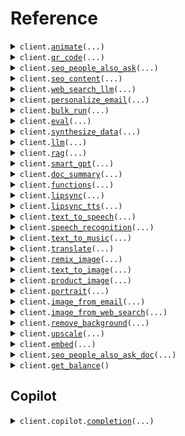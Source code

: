 # Reference
<details><summary><code>client.<a href="src/gooey/client.py">animate</a>(...)</code></summary>
<dl>
<dd>

#### 🔌 Usage

<dl>
<dd>

<dl>
<dd>

```python
from gooey import AnimationPrompt, Gooey

client = Gooey(
    api_key="YOUR_API_KEY",
)
client.animate(
    animation_prompts=[
        AnimationPrompt(
            frame="frame",
            prompt="prompt",
        )
    ],
)

```
</dd>
</dl>
</dd>
</dl>

#### ⚙️ Parameters

<dl>
<dd>

<dl>
<dd>

**animation_prompts:** `typing.Sequence[AnimationPrompt]` 
    
</dd>
</dl>

<dl>
<dd>

**example_id:** `typing.Optional[str]` 
    
</dd>
</dl>

<dl>
<dd>

**functions:** `typing.Optional[typing.Sequence[RecipeFunction]]` 
    
</dd>
</dl>

<dl>
<dd>

**variables:** `typing.Optional[typing.Dict[str, typing.Optional[typing.Any]]]` — Variables to be used as Jinja prompt templates and in functions as arguments
    
</dd>
</dl>

<dl>
<dd>

**max_frames:** `typing.Optional[int]` 
    
</dd>
</dl>

<dl>
<dd>

**selected_model:** `typing.Optional[AnimationModels]` 
    
</dd>
</dl>

<dl>
<dd>

**animation_mode:** `typing.Optional[str]` 
    
</dd>
</dl>

<dl>
<dd>

**zoom:** `typing.Optional[str]` 
    
</dd>
</dl>

<dl>
<dd>

**translation_x:** `typing.Optional[str]` 
    
</dd>
</dl>

<dl>
<dd>

**translation_y:** `typing.Optional[str]` 
    
</dd>
</dl>

<dl>
<dd>

**rotation3d_x:** `typing.Optional[str]` 
    
</dd>
</dl>

<dl>
<dd>

**rotation3d_y:** `typing.Optional[str]` 
    
</dd>
</dl>

<dl>
<dd>

**rotation3d_z:** `typing.Optional[str]` 
    
</dd>
</dl>

<dl>
<dd>

**fps:** `typing.Optional[int]` 
    
</dd>
</dl>

<dl>
<dd>

**seed:** `typing.Optional[int]` 
    
</dd>
</dl>

<dl>
<dd>

**settings:** `typing.Optional[RunSettings]` 
    
</dd>
</dl>

<dl>
<dd>

**request_options:** `typing.Optional[RequestOptions]` — Request-specific configuration.
    
</dd>
</dl>
</dd>
</dl>


</dd>
</dl>
</details>

<details><summary><code>client.<a href="src/gooey/client.py">qr_code</a>(...)</code></summary>
<dl>
<dd>

#### 🔌 Usage

<dl>
<dd>

<dl>
<dd>

```python
from gooey import Gooey

client = Gooey(
    api_key="YOUR_API_KEY",
)
client.qr_code(
    text_prompt="text_prompt",
)

```
</dd>
</dl>
</dd>
</dl>

#### ⚙️ Parameters

<dl>
<dd>

<dl>
<dd>

**text_prompt:** `str` 
    
</dd>
</dl>

<dl>
<dd>

**example_id:** `typing.Optional[str]` 
    
</dd>
</dl>

<dl>
<dd>

**functions:** `typing.Optional[typing.List[RecipeFunction]]` 
    
</dd>
</dl>

<dl>
<dd>

**variables:** `typing.Optional[typing.Dict[str, typing.Optional[typing.Any]]]` — Variables to be used as Jinja prompt templates and in functions as arguments
    
</dd>
</dl>

<dl>
<dd>

**qr_code_data:** `typing.Optional[str]` 
    
</dd>
</dl>

<dl>
<dd>

**qr_code_input_image:** `from __future__ import annotations

typing.Optional[core.File]` — See core.File for more documentation
    
</dd>
</dl>

<dl>
<dd>

**qr_code_vcard:** `typing.Optional[Vcard]` 
    
</dd>
</dl>

<dl>
<dd>

**qr_code_file:** `from __future__ import annotations

typing.Optional[core.File]` — See core.File for more documentation
    
</dd>
</dl>

<dl>
<dd>

**use_url_shortener:** `typing.Optional[bool]` 
    
</dd>
</dl>

<dl>
<dd>

**negative_prompt:** `typing.Optional[str]` 
    
</dd>
</dl>

<dl>
<dd>

**image_prompt:** `typing.Optional[str]` 
    
</dd>
</dl>

<dl>
<dd>

**image_prompt_controlnet_models:** `typing.Optional[typing.List[QrCodeRequestImagePromptControlnetModelsItem]]` 
    
</dd>
</dl>

<dl>
<dd>

**image_prompt_strength:** `typing.Optional[float]` 
    
</dd>
</dl>

<dl>
<dd>

**image_prompt_scale:** `typing.Optional[float]` 
    
</dd>
</dl>

<dl>
<dd>

**image_prompt_pos_x:** `typing.Optional[float]` 
    
</dd>
</dl>

<dl>
<dd>

**image_prompt_pos_y:** `typing.Optional[float]` 
    
</dd>
</dl>

<dl>
<dd>

**selected_model:** `typing.Optional[QrCodeRequestSelectedModel]` 
    
</dd>
</dl>

<dl>
<dd>

**selected_controlnet_model:** `typing.Optional[typing.List[QrCodeRequestSelectedControlnetModelItem]]` 
    
</dd>
</dl>

<dl>
<dd>

**output_width:** `typing.Optional[int]` 
    
</dd>
</dl>

<dl>
<dd>

**output_height:** `typing.Optional[int]` 
    
</dd>
</dl>

<dl>
<dd>

**guidance_scale:** `typing.Optional[float]` 
    
</dd>
</dl>

<dl>
<dd>

**controlnet_conditioning_scale:** `typing.Optional[typing.List[float]]` 
    
</dd>
</dl>

<dl>
<dd>

**num_outputs:** `typing.Optional[int]` 
    
</dd>
</dl>

<dl>
<dd>

**quality:** `typing.Optional[int]` 
    
</dd>
</dl>

<dl>
<dd>

**scheduler:** `typing.Optional[QrCodeRequestScheduler]` 
    
</dd>
</dl>

<dl>
<dd>

**seed:** `typing.Optional[int]` 
    
</dd>
</dl>

<dl>
<dd>

**obj_scale:** `typing.Optional[float]` 
    
</dd>
</dl>

<dl>
<dd>

**obj_pos_x:** `typing.Optional[float]` 
    
</dd>
</dl>

<dl>
<dd>

**obj_pos_y:** `typing.Optional[float]` 
    
</dd>
</dl>

<dl>
<dd>

**settings:** `typing.Optional[RunSettings]` 
    
</dd>
</dl>

<dl>
<dd>

**request_options:** `typing.Optional[RequestOptions]` — Request-specific configuration.
    
</dd>
</dl>
</dd>
</dl>


</dd>
</dl>
</details>

<details><summary><code>client.<a href="src/gooey/client.py">seo_people_also_ask</a>(...)</code></summary>
<dl>
<dd>

#### 🔌 Usage

<dl>
<dd>

<dl>
<dd>

```python
from gooey import Gooey

client = Gooey(
    api_key="YOUR_API_KEY",
)
client.seo_people_also_ask(
    search_query="search_query",
    site_filter="site_filter",
)

```
</dd>
</dl>
</dd>
</dl>

#### ⚙️ Parameters

<dl>
<dd>

<dl>
<dd>

**search_query:** `str` 
    
</dd>
</dl>

<dl>
<dd>

**site_filter:** `str` 
    
</dd>
</dl>

<dl>
<dd>

**example_id:** `typing.Optional[str]` 
    
</dd>
</dl>

<dl>
<dd>

**functions:** `typing.Optional[typing.Sequence[RecipeFunction]]` 
    
</dd>
</dl>

<dl>
<dd>

**variables:** `typing.Optional[typing.Dict[str, typing.Optional[typing.Any]]]` — Variables to be used as Jinja prompt templates and in functions as arguments
    
</dd>
</dl>

<dl>
<dd>

**task_instructions:** `typing.Optional[str]` 
    
</dd>
</dl>

<dl>
<dd>

**query_instructions:** `typing.Optional[str]` 
    
</dd>
</dl>

<dl>
<dd>

**selected_model:** `typing.Optional[LargeLanguageModels]` 
    
</dd>
</dl>

<dl>
<dd>

**max_search_urls:** `typing.Optional[int]` 
    
</dd>
</dl>

<dl>
<dd>

**max_references:** `typing.Optional[int]` 
    
</dd>
</dl>

<dl>
<dd>

**max_context_words:** `typing.Optional[int]` 
    
</dd>
</dl>

<dl>
<dd>

**scroll_jump:** `typing.Optional[int]` 
    
</dd>
</dl>

<dl>
<dd>

**embedding_model:** `typing.Optional[EmbeddingModels]` 
    
</dd>
</dl>

<dl>
<dd>

**dense_weight:** `typing.Optional[float]` 


Weightage for dense vs sparse embeddings. `0` for sparse, `1` for dense, `0.5` for equal weight.
Generally speaking, dense embeddings excel at understanding the context of the query, whereas sparse vectors excel at keyword matches.
        
    
</dd>
</dl>

<dl>
<dd>

**avoid_repetition:** `typing.Optional[bool]` 
    
</dd>
</dl>

<dl>
<dd>

**num_outputs:** `typing.Optional[int]` 
    
</dd>
</dl>

<dl>
<dd>

**quality:** `typing.Optional[float]` 
    
</dd>
</dl>

<dl>
<dd>

**max_tokens:** `typing.Optional[int]` 
    
</dd>
</dl>

<dl>
<dd>

**sampling_temperature:** `typing.Optional[float]` 
    
</dd>
</dl>

<dl>
<dd>

**response_format_type:** `typing.Optional[RelatedQnAPageRequestResponseFormatType]` 
    
</dd>
</dl>

<dl>
<dd>

**serp_search_location:** `typing.Optional[SerpSearchLocations]` 
    
</dd>
</dl>

<dl>
<dd>

**scaleserp_locations:** `typing.Optional[typing.Sequence[str]]` — DEPRECATED: use `serp_search_location` instead
    
</dd>
</dl>

<dl>
<dd>

**serp_search_type:** `typing.Optional[SerpSearchType]` 
    
</dd>
</dl>

<dl>
<dd>

**scaleserp_search_field:** `typing.Optional[str]` — DEPRECATED: use `serp_search_type` instead
    
</dd>
</dl>

<dl>
<dd>

**settings:** `typing.Optional[RunSettings]` 
    
</dd>
</dl>

<dl>
<dd>

**request_options:** `typing.Optional[RequestOptions]` — Request-specific configuration.
    
</dd>
</dl>
</dd>
</dl>


</dd>
</dl>
</details>

<details><summary><code>client.<a href="src/gooey/client.py">seo_content</a>(...)</code></summary>
<dl>
<dd>

#### 🔌 Usage

<dl>
<dd>

<dl>
<dd>

```python
from gooey import Gooey

client = Gooey(
    api_key="YOUR_API_KEY",
)
client.seo_content(
    search_query="search_query",
    keywords="keywords",
    title="title",
    company_url="company_url",
)

```
</dd>
</dl>
</dd>
</dl>

#### ⚙️ Parameters

<dl>
<dd>

<dl>
<dd>

**search_query:** `str` 
    
</dd>
</dl>

<dl>
<dd>

**keywords:** `str` 
    
</dd>
</dl>

<dl>
<dd>

**title:** `str` 
    
</dd>
</dl>

<dl>
<dd>

**company_url:** `str` 
    
</dd>
</dl>

<dl>
<dd>

**example_id:** `typing.Optional[str]` 
    
</dd>
</dl>

<dl>
<dd>

**task_instructions:** `typing.Optional[str]` 
    
</dd>
</dl>

<dl>
<dd>

**enable_html:** `typing.Optional[bool]` 
    
</dd>
</dl>

<dl>
<dd>

**selected_model:** `typing.Optional[LargeLanguageModels]` 
    
</dd>
</dl>

<dl>
<dd>

**max_search_urls:** `typing.Optional[int]` 
    
</dd>
</dl>

<dl>
<dd>

**enable_crosslinks:** `typing.Optional[bool]` 
    
</dd>
</dl>

<dl>
<dd>

**seed:** `typing.Optional[int]` 
    
</dd>
</dl>

<dl>
<dd>

**avoid_repetition:** `typing.Optional[bool]` 
    
</dd>
</dl>

<dl>
<dd>

**num_outputs:** `typing.Optional[int]` 
    
</dd>
</dl>

<dl>
<dd>

**quality:** `typing.Optional[float]` 
    
</dd>
</dl>

<dl>
<dd>

**max_tokens:** `typing.Optional[int]` 
    
</dd>
</dl>

<dl>
<dd>

**sampling_temperature:** `typing.Optional[float]` 
    
</dd>
</dl>

<dl>
<dd>

**response_format_type:** `typing.Optional[SeoSummaryPageRequestResponseFormatType]` 
    
</dd>
</dl>

<dl>
<dd>

**serp_search_location:** `typing.Optional[SerpSearchLocations]` 
    
</dd>
</dl>

<dl>
<dd>

**scaleserp_locations:** `typing.Optional[typing.Sequence[str]]` — DEPRECATED: use `serp_search_location` instead
    
</dd>
</dl>

<dl>
<dd>

**serp_search_type:** `typing.Optional[SerpSearchType]` 
    
</dd>
</dl>

<dl>
<dd>

**scaleserp_search_field:** `typing.Optional[str]` — DEPRECATED: use `serp_search_type` instead
    
</dd>
</dl>

<dl>
<dd>

**settings:** `typing.Optional[RunSettings]` 
    
</dd>
</dl>

<dl>
<dd>

**request_options:** `typing.Optional[RequestOptions]` — Request-specific configuration.
    
</dd>
</dl>
</dd>
</dl>


</dd>
</dl>
</details>

<details><summary><code>client.<a href="src/gooey/client.py">web_search_llm</a>(...)</code></summary>
<dl>
<dd>

#### 🔌 Usage

<dl>
<dd>

<dl>
<dd>

```python
from gooey import Gooey

client = Gooey(
    api_key="YOUR_API_KEY",
)
client.web_search_llm(
    search_query="search_query",
    site_filter="site_filter",
)

```
</dd>
</dl>
</dd>
</dl>

#### ⚙️ Parameters

<dl>
<dd>

<dl>
<dd>

**search_query:** `str` 
    
</dd>
</dl>

<dl>
<dd>

**site_filter:** `str` 
    
</dd>
</dl>

<dl>
<dd>

**example_id:** `typing.Optional[str]` 
    
</dd>
</dl>

<dl>
<dd>

**functions:** `typing.Optional[typing.Sequence[RecipeFunction]]` 
    
</dd>
</dl>

<dl>
<dd>

**variables:** `typing.Optional[typing.Dict[str, typing.Optional[typing.Any]]]` — Variables to be used as Jinja prompt templates and in functions as arguments
    
</dd>
</dl>

<dl>
<dd>

**task_instructions:** `typing.Optional[str]` 
    
</dd>
</dl>

<dl>
<dd>

**query_instructions:** `typing.Optional[str]` 
    
</dd>
</dl>

<dl>
<dd>

**selected_model:** `typing.Optional[LargeLanguageModels]` 
    
</dd>
</dl>

<dl>
<dd>

**max_search_urls:** `typing.Optional[int]` 
    
</dd>
</dl>

<dl>
<dd>

**max_references:** `typing.Optional[int]` 
    
</dd>
</dl>

<dl>
<dd>

**max_context_words:** `typing.Optional[int]` 
    
</dd>
</dl>

<dl>
<dd>

**scroll_jump:** `typing.Optional[int]` 
    
</dd>
</dl>

<dl>
<dd>

**embedding_model:** `typing.Optional[EmbeddingModels]` 
    
</dd>
</dl>

<dl>
<dd>

**dense_weight:** `typing.Optional[float]` 


Weightage for dense vs sparse embeddings. `0` for sparse, `1` for dense, `0.5` for equal weight.
Generally speaking, dense embeddings excel at understanding the context of the query, whereas sparse vectors excel at keyword matches.
        
    
</dd>
</dl>

<dl>
<dd>

**avoid_repetition:** `typing.Optional[bool]` 
    
</dd>
</dl>

<dl>
<dd>

**num_outputs:** `typing.Optional[int]` 
    
</dd>
</dl>

<dl>
<dd>

**quality:** `typing.Optional[float]` 
    
</dd>
</dl>

<dl>
<dd>

**max_tokens:** `typing.Optional[int]` 
    
</dd>
</dl>

<dl>
<dd>

**sampling_temperature:** `typing.Optional[float]` 
    
</dd>
</dl>

<dl>
<dd>

**response_format_type:** `typing.Optional[GoogleGptPageRequestResponseFormatType]` 
    
</dd>
</dl>

<dl>
<dd>

**serp_search_location:** `typing.Optional[SerpSearchLocations]` 
    
</dd>
</dl>

<dl>
<dd>

**scaleserp_locations:** `typing.Optional[typing.Sequence[str]]` — DEPRECATED: use `serp_search_location` instead
    
</dd>
</dl>

<dl>
<dd>

**serp_search_type:** `typing.Optional[SerpSearchType]` 
    
</dd>
</dl>

<dl>
<dd>

**scaleserp_search_field:** `typing.Optional[str]` — DEPRECATED: use `serp_search_type` instead
    
</dd>
</dl>

<dl>
<dd>

**settings:** `typing.Optional[RunSettings]` 
    
</dd>
</dl>

<dl>
<dd>

**request_options:** `typing.Optional[RequestOptions]` — Request-specific configuration.
    
</dd>
</dl>
</dd>
</dl>


</dd>
</dl>
</details>

<details><summary><code>client.<a href="src/gooey/client.py">personalize_email</a>(...)</code></summary>
<dl>
<dd>

#### 🔌 Usage

<dl>
<dd>

<dl>
<dd>

```python
from gooey import Gooey

client = Gooey(
    api_key="YOUR_API_KEY",
)
client.personalize_email(
    email_address="email_address",
)

```
</dd>
</dl>
</dd>
</dl>

#### ⚙️ Parameters

<dl>
<dd>

<dl>
<dd>

**email_address:** `str` 
    
</dd>
</dl>

<dl>
<dd>

**example_id:** `typing.Optional[str]` 
    
</dd>
</dl>

<dl>
<dd>

**functions:** `typing.Optional[typing.Sequence[RecipeFunction]]` 
    
</dd>
</dl>

<dl>
<dd>

**variables:** `typing.Optional[typing.Dict[str, typing.Optional[typing.Any]]]` — Variables to be used as Jinja prompt templates and in functions as arguments
    
</dd>
</dl>

<dl>
<dd>

**input_prompt:** `typing.Optional[str]` 
    
</dd>
</dl>

<dl>
<dd>

**selected_model:** `typing.Optional[LargeLanguageModels]` 
    
</dd>
</dl>

<dl>
<dd>

**avoid_repetition:** `typing.Optional[bool]` 
    
</dd>
</dl>

<dl>
<dd>

**num_outputs:** `typing.Optional[int]` 
    
</dd>
</dl>

<dl>
<dd>

**quality:** `typing.Optional[float]` 
    
</dd>
</dl>

<dl>
<dd>

**max_tokens:** `typing.Optional[int]` 
    
</dd>
</dl>

<dl>
<dd>

**sampling_temperature:** `typing.Optional[float]` 
    
</dd>
</dl>

<dl>
<dd>

**response_format_type:** `typing.Optional[SocialLookupEmailPageRequestResponseFormatType]` 
    
</dd>
</dl>

<dl>
<dd>

**settings:** `typing.Optional[RunSettings]` 
    
</dd>
</dl>

<dl>
<dd>

**request_options:** `typing.Optional[RequestOptions]` — Request-specific configuration.
    
</dd>
</dl>
</dd>
</dl>


</dd>
</dl>
</details>

<details><summary><code>client.<a href="src/gooey/client.py">bulk_run</a>(...)</code></summary>
<dl>
<dd>

#### 🔌 Usage

<dl>
<dd>

<dl>
<dd>

```python
from gooey import Gooey

client = Gooey(
    api_key="YOUR_API_KEY",
)
client.bulk_run(
    run_urls=["run_urls"],
    input_columns={"key": "value"},
    output_columns={"key": "value"},
)

```
</dd>
</dl>
</dd>
</dl>

#### ⚙️ Parameters

<dl>
<dd>

<dl>
<dd>

**documents:** `from __future__ import annotations

typing.List[core.File]` — See core.File for more documentation
    
</dd>
</dl>

<dl>
<dd>

**run_urls:** `typing.List[str]` 


Provide one or more Gooey.AI workflow runs.
You can add multiple runs from the same recipe (e.g. two versions of your copilot) and we'll run the inputs over both of them.
            
    
</dd>
</dl>

<dl>
<dd>

**input_columns:** `typing.Dict[str, str]` 


For each input field in the Gooey.AI workflow, specify the column in your input data that corresponds to it.
            
    
</dd>
</dl>

<dl>
<dd>

**output_columns:** `typing.Dict[str, str]` 


For each output field in the Gooey.AI workflow, specify the column name that you'd like to use for it in the output data.
            
    
</dd>
</dl>

<dl>
<dd>

**example_id:** `typing.Optional[str]` 
    
</dd>
</dl>

<dl>
<dd>

**functions:** `typing.Optional[typing.List[RecipeFunction]]` 
    
</dd>
</dl>

<dl>
<dd>

**variables:** `typing.Optional[typing.Dict[str, typing.Optional[typing.Any]]]` — Variables to be used as Jinja prompt templates and in functions as arguments
    
</dd>
</dl>

<dl>
<dd>

**eval_urls:** `typing.Optional[typing.List[str]]` 


_(optional)_ Add one or more Gooey.AI Evaluator Workflows to evaluate the results of your runs.
            
    
</dd>
</dl>

<dl>
<dd>

**settings:** `typing.Optional[RunSettings]` 
    
</dd>
</dl>

<dl>
<dd>

**request_options:** `typing.Optional[RequestOptions]` — Request-specific configuration.
    
</dd>
</dl>
</dd>
</dl>


</dd>
</dl>
</details>

<details><summary><code>client.<a href="src/gooey/client.py">eval</a>(...)</code></summary>
<dl>
<dd>

#### 🔌 Usage

<dl>
<dd>

<dl>
<dd>

```python
from gooey import Gooey

client = Gooey(
    api_key="YOUR_API_KEY",
)
client.eval(
    documents=["documents"],
)

```
</dd>
</dl>
</dd>
</dl>

#### ⚙️ Parameters

<dl>
<dd>

<dl>
<dd>

**documents:** `typing.Sequence[str]` 


Upload or link to a CSV or google sheet that contains your sample input data. 
For example, for Copilot, this would sample questions or for Art QR Code, would would be pairs of image descriptions and URLs. 
Remember to includes header names in your CSV too.
            
    
</dd>
</dl>

<dl>
<dd>

**example_id:** `typing.Optional[str]` 
    
</dd>
</dl>

<dl>
<dd>

**functions:** `typing.Optional[typing.Sequence[RecipeFunction]]` 
    
</dd>
</dl>

<dl>
<dd>

**variables:** `typing.Optional[typing.Dict[str, typing.Optional[typing.Any]]]` — Variables to be used as Jinja prompt templates and in functions as arguments
    
</dd>
</dl>

<dl>
<dd>

**eval_prompts:** `typing.Optional[typing.Sequence[EvalPrompt]]` 


Specify custom LLM prompts to calculate metrics that evaluate each row of the input data. The output should be a JSON object mapping the metric names to values.  
_The `columns` dictionary can be used to reference the spreadsheet columns._            
            
    
</dd>
</dl>

<dl>
<dd>

**agg_functions:** `typing.Optional[typing.Sequence[AggFunction]]` 


Aggregate using one or more operations. Uses [pandas](https://pandas.pydata.org/pandas-docs/stable/reference/groupby.html#dataframegroupby-computations-descriptive-stats).
            
    
</dd>
</dl>

<dl>
<dd>

**selected_model:** `typing.Optional[LargeLanguageModels]` 
    
</dd>
</dl>

<dl>
<dd>

**avoid_repetition:** `typing.Optional[bool]` 
    
</dd>
</dl>

<dl>
<dd>

**num_outputs:** `typing.Optional[int]` 
    
</dd>
</dl>

<dl>
<dd>

**quality:** `typing.Optional[float]` 
    
</dd>
</dl>

<dl>
<dd>

**max_tokens:** `typing.Optional[int]` 
    
</dd>
</dl>

<dl>
<dd>

**sampling_temperature:** `typing.Optional[float]` 
    
</dd>
</dl>

<dl>
<dd>

**response_format_type:** `typing.Optional[BulkEvalPageRequestResponseFormatType]` 
    
</dd>
</dl>

<dl>
<dd>

**settings:** `typing.Optional[RunSettings]` 
    
</dd>
</dl>

<dl>
<dd>

**request_options:** `typing.Optional[RequestOptions]` — Request-specific configuration.
    
</dd>
</dl>
</dd>
</dl>


</dd>
</dl>
</details>

<details><summary><code>client.<a href="src/gooey/client.py">synthesize_data</a>(...)</code></summary>
<dl>
<dd>

#### 🔌 Usage

<dl>
<dd>

<dl>
<dd>

```python
from gooey import Gooey

client = Gooey(
    api_key="YOUR_API_KEY",
)
client.synthesize_data()

```
</dd>
</dl>
</dd>
</dl>

#### ⚙️ Parameters

<dl>
<dd>

<dl>
<dd>

**documents:** `from __future__ import annotations

typing.List[core.File]` — See core.File for more documentation
    
</dd>
</dl>

<dl>
<dd>

**example_id:** `typing.Optional[str]` 
    
</dd>
</dl>

<dl>
<dd>

**functions:** `typing.Optional[typing.List[RecipeFunction]]` 
    
</dd>
</dl>

<dl>
<dd>

**variables:** `typing.Optional[typing.Dict[str, typing.Optional[typing.Any]]]` — Variables to be used as Jinja prompt templates and in functions as arguments
    
</dd>
</dl>

<dl>
<dd>

**sheet_url:** `from __future__ import annotations

typing.Optional[core.File]` — See core.File for more documentation
    
</dd>
</dl>

<dl>
<dd>

**selected_asr_model:** `typing.Optional[AsrModels]` 
    
</dd>
</dl>

<dl>
<dd>

**google_translate_target:** `typing.Optional[str]` 
    
</dd>
</dl>

<dl>
<dd>

**glossary_document:** `from __future__ import annotations

typing.Optional[core.File]` — See core.File for more documentation
    
</dd>
</dl>

<dl>
<dd>

**task_instructions:** `typing.Optional[str]` 
    
</dd>
</dl>

<dl>
<dd>

**selected_model:** `typing.Optional[LargeLanguageModels]` 
    
</dd>
</dl>

<dl>
<dd>

**avoid_repetition:** `typing.Optional[bool]` 
    
</dd>
</dl>

<dl>
<dd>

**num_outputs:** `typing.Optional[int]` 
    
</dd>
</dl>

<dl>
<dd>

**quality:** `typing.Optional[float]` 
    
</dd>
</dl>

<dl>
<dd>

**max_tokens:** `typing.Optional[int]` 
    
</dd>
</dl>

<dl>
<dd>

**sampling_temperature:** `typing.Optional[float]` 
    
</dd>
</dl>

<dl>
<dd>

**response_format_type:** `typing.Optional[SynthesizeDataRequestResponseFormatType]` 
    
</dd>
</dl>

<dl>
<dd>

**settings:** `typing.Optional[RunSettings]` 
    
</dd>
</dl>

<dl>
<dd>

**request_options:** `typing.Optional[RequestOptions]` — Request-specific configuration.
    
</dd>
</dl>
</dd>
</dl>


</dd>
</dl>
</details>

<details><summary><code>client.<a href="src/gooey/client.py">llm</a>(...)</code></summary>
<dl>
<dd>

#### 🔌 Usage

<dl>
<dd>

<dl>
<dd>

```python
from gooey import Gooey

client = Gooey(
    api_key="YOUR_API_KEY",
)
client.llm()

```
</dd>
</dl>
</dd>
</dl>

#### ⚙️ Parameters

<dl>
<dd>

<dl>
<dd>

**example_id:** `typing.Optional[str]` 
    
</dd>
</dl>

<dl>
<dd>

**functions:** `typing.Optional[typing.Sequence[RecipeFunction]]` 
    
</dd>
</dl>

<dl>
<dd>

**variables:** `typing.Optional[typing.Dict[str, typing.Optional[typing.Any]]]` — Variables to be used as Jinja prompt templates and in functions as arguments
    
</dd>
</dl>

<dl>
<dd>

**input_prompt:** `typing.Optional[str]` 
    
</dd>
</dl>

<dl>
<dd>

**selected_models:** `typing.Optional[typing.Sequence[LargeLanguageModels]]` 
    
</dd>
</dl>

<dl>
<dd>

**avoid_repetition:** `typing.Optional[bool]` 
    
</dd>
</dl>

<dl>
<dd>

**num_outputs:** `typing.Optional[int]` 
    
</dd>
</dl>

<dl>
<dd>

**quality:** `typing.Optional[float]` 
    
</dd>
</dl>

<dl>
<dd>

**max_tokens:** `typing.Optional[int]` 
    
</dd>
</dl>

<dl>
<dd>

**sampling_temperature:** `typing.Optional[float]` 
    
</dd>
</dl>

<dl>
<dd>

**response_format_type:** `typing.Optional[CompareLlmPageRequestResponseFormatType]` 
    
</dd>
</dl>

<dl>
<dd>

**settings:** `typing.Optional[RunSettings]` 
    
</dd>
</dl>

<dl>
<dd>

**request_options:** `typing.Optional[RequestOptions]` — Request-specific configuration.
    
</dd>
</dl>
</dd>
</dl>


</dd>
</dl>
</details>

<details><summary><code>client.<a href="src/gooey/client.py">rag</a>(...)</code></summary>
<dl>
<dd>

#### 🔌 Usage

<dl>
<dd>

<dl>
<dd>

```python
from gooey import Gooey

client = Gooey(
    api_key="YOUR_API_KEY",
)
client.rag(
    search_query="search_query",
)

```
</dd>
</dl>
</dd>
</dl>

#### ⚙️ Parameters

<dl>
<dd>

<dl>
<dd>

**search_query:** `str` 
    
</dd>
</dl>

<dl>
<dd>

**example_id:** `typing.Optional[str]` 
    
</dd>
</dl>

<dl>
<dd>

**functions:** `typing.Optional[typing.Sequence[RecipeFunction]]` 
    
</dd>
</dl>

<dl>
<dd>

**variables:** `typing.Optional[typing.Dict[str, typing.Optional[typing.Any]]]` — Variables to be used as Jinja prompt templates and in functions as arguments
    
</dd>
</dl>

<dl>
<dd>

**keyword_query:** `typing.Optional[DocSearchPageRequestKeywordQuery]` 
    
</dd>
</dl>

<dl>
<dd>

**documents:** `typing.Optional[typing.Sequence[str]]` 
    
</dd>
</dl>

<dl>
<dd>

**max_references:** `typing.Optional[int]` 
    
</dd>
</dl>

<dl>
<dd>

**max_context_words:** `typing.Optional[int]` 
    
</dd>
</dl>

<dl>
<dd>

**scroll_jump:** `typing.Optional[int]` 
    
</dd>
</dl>

<dl>
<dd>

**doc_extract_url:** `typing.Optional[str]` 
    
</dd>
</dl>

<dl>
<dd>

**embedding_model:** `typing.Optional[EmbeddingModels]` 
    
</dd>
</dl>

<dl>
<dd>

**dense_weight:** `typing.Optional[float]` 


Weightage for dense vs sparse embeddings. `0` for sparse, `1` for dense, `0.5` for equal weight.
Generally speaking, dense embeddings excel at understanding the context of the query, whereas sparse vectors excel at keyword matches.
        
    
</dd>
</dl>

<dl>
<dd>

**task_instructions:** `typing.Optional[str]` 
    
</dd>
</dl>

<dl>
<dd>

**query_instructions:** `typing.Optional[str]` 
    
</dd>
</dl>

<dl>
<dd>

**selected_model:** `typing.Optional[LargeLanguageModels]` 
    
</dd>
</dl>

<dl>
<dd>

**citation_style:** `typing.Optional[DocSearchPageRequestCitationStyle]` 
    
</dd>
</dl>

<dl>
<dd>

**avoid_repetition:** `typing.Optional[bool]` 
    
</dd>
</dl>

<dl>
<dd>

**num_outputs:** `typing.Optional[int]` 
    
</dd>
</dl>

<dl>
<dd>

**quality:** `typing.Optional[float]` 
    
</dd>
</dl>

<dl>
<dd>

**max_tokens:** `typing.Optional[int]` 
    
</dd>
</dl>

<dl>
<dd>

**sampling_temperature:** `typing.Optional[float]` 
    
</dd>
</dl>

<dl>
<dd>

**response_format_type:** `typing.Optional[DocSearchPageRequestResponseFormatType]` 
    
</dd>
</dl>

<dl>
<dd>

**settings:** `typing.Optional[RunSettings]` 
    
</dd>
</dl>

<dl>
<dd>

**request_options:** `typing.Optional[RequestOptions]` — Request-specific configuration.
    
</dd>
</dl>
</dd>
</dl>


</dd>
</dl>
</details>

<details><summary><code>client.<a href="src/gooey/client.py">smart_gpt</a>(...)</code></summary>
<dl>
<dd>

#### 🔌 Usage

<dl>
<dd>

<dl>
<dd>

```python
from gooey import Gooey

client = Gooey(
    api_key="YOUR_API_KEY",
)
client.smart_gpt(
    input_prompt="input_prompt",
)

```
</dd>
</dl>
</dd>
</dl>

#### ⚙️ Parameters

<dl>
<dd>

<dl>
<dd>

**input_prompt:** `str` 
    
</dd>
</dl>

<dl>
<dd>

**example_id:** `typing.Optional[str]` 
    
</dd>
</dl>

<dl>
<dd>

**functions:** `typing.Optional[typing.Sequence[RecipeFunction]]` 
    
</dd>
</dl>

<dl>
<dd>

**variables:** `typing.Optional[typing.Dict[str, typing.Optional[typing.Any]]]` — Variables to be used as Jinja prompt templates and in functions as arguments
    
</dd>
</dl>

<dl>
<dd>

**cot_prompt:** `typing.Optional[str]` 
    
</dd>
</dl>

<dl>
<dd>

**reflexion_prompt:** `typing.Optional[str]` 
    
</dd>
</dl>

<dl>
<dd>

**dera_prompt:** `typing.Optional[str]` 
    
</dd>
</dl>

<dl>
<dd>

**selected_model:** `typing.Optional[LargeLanguageModels]` 
    
</dd>
</dl>

<dl>
<dd>

**avoid_repetition:** `typing.Optional[bool]` 
    
</dd>
</dl>

<dl>
<dd>

**num_outputs:** `typing.Optional[int]` 
    
</dd>
</dl>

<dl>
<dd>

**quality:** `typing.Optional[float]` 
    
</dd>
</dl>

<dl>
<dd>

**max_tokens:** `typing.Optional[int]` 
    
</dd>
</dl>

<dl>
<dd>

**sampling_temperature:** `typing.Optional[float]` 
    
</dd>
</dl>

<dl>
<dd>

**response_format_type:** `typing.Optional[SmartGptPageRequestResponseFormatType]` 
    
</dd>
</dl>

<dl>
<dd>

**settings:** `typing.Optional[RunSettings]` 
    
</dd>
</dl>

<dl>
<dd>

**request_options:** `typing.Optional[RequestOptions]` — Request-specific configuration.
    
</dd>
</dl>
</dd>
</dl>


</dd>
</dl>
</details>

<details><summary><code>client.<a href="src/gooey/client.py">doc_summary</a>(...)</code></summary>
<dl>
<dd>

#### 🔌 Usage

<dl>
<dd>

<dl>
<dd>

```python
from gooey import Gooey

client = Gooey(
    api_key="YOUR_API_KEY",
)
client.doc_summary()

```
</dd>
</dl>
</dd>
</dl>

#### ⚙️ Parameters

<dl>
<dd>

<dl>
<dd>

**documents:** `from __future__ import annotations

typing.List[core.File]` — See core.File for more documentation
    
</dd>
</dl>

<dl>
<dd>

**example_id:** `typing.Optional[str]` 
    
</dd>
</dl>

<dl>
<dd>

**functions:** `typing.Optional[typing.List[RecipeFunction]]` 
    
</dd>
</dl>

<dl>
<dd>

**variables:** `typing.Optional[typing.Dict[str, typing.Optional[typing.Any]]]` — Variables to be used as Jinja prompt templates and in functions as arguments
    
</dd>
</dl>

<dl>
<dd>

**task_instructions:** `typing.Optional[str]` 
    
</dd>
</dl>

<dl>
<dd>

**merge_instructions:** `typing.Optional[str]` 
    
</dd>
</dl>

<dl>
<dd>

**selected_model:** `typing.Optional[LargeLanguageModels]` 
    
</dd>
</dl>

<dl>
<dd>

**chain_type:** `typing.Optional[typing.Literal["map_reduce"]]` 
    
</dd>
</dl>

<dl>
<dd>

**selected_asr_model:** `typing.Optional[AsrModels]` 
    
</dd>
</dl>

<dl>
<dd>

**google_translate_target:** `typing.Optional[str]` 
    
</dd>
</dl>

<dl>
<dd>

**avoid_repetition:** `typing.Optional[bool]` 
    
</dd>
</dl>

<dl>
<dd>

**num_outputs:** `typing.Optional[int]` 
    
</dd>
</dl>

<dl>
<dd>

**quality:** `typing.Optional[float]` 
    
</dd>
</dl>

<dl>
<dd>

**max_tokens:** `typing.Optional[int]` 
    
</dd>
</dl>

<dl>
<dd>

**sampling_temperature:** `typing.Optional[float]` 
    
</dd>
</dl>

<dl>
<dd>

**response_format_type:** `typing.Optional[DocSummaryRequestResponseFormatType]` 
    
</dd>
</dl>

<dl>
<dd>

**settings:** `typing.Optional[RunSettings]` 
    
</dd>
</dl>

<dl>
<dd>

**request_options:** `typing.Optional[RequestOptions]` — Request-specific configuration.
    
</dd>
</dl>
</dd>
</dl>


</dd>
</dl>
</details>

<details><summary><code>client.<a href="src/gooey/client.py">functions</a>(...)</code></summary>
<dl>
<dd>

#### 🔌 Usage

<dl>
<dd>

<dl>
<dd>

```python
from gooey import Gooey

client = Gooey(
    api_key="YOUR_API_KEY",
)
client.functions()

```
</dd>
</dl>
</dd>
</dl>

#### ⚙️ Parameters

<dl>
<dd>

<dl>
<dd>

**example_id:** `typing.Optional[str]` 
    
</dd>
</dl>

<dl>
<dd>

**code:** `typing.Optional[str]` — The JS code to be executed.
    
</dd>
</dl>

<dl>
<dd>

**variables:** `typing.Optional[typing.Dict[str, typing.Optional[typing.Any]]]` — Variables to be used in the code
    
</dd>
</dl>

<dl>
<dd>

**settings:** `typing.Optional[RunSettings]` 
    
</dd>
</dl>

<dl>
<dd>

**request_options:** `typing.Optional[RequestOptions]` — Request-specific configuration.
    
</dd>
</dl>
</dd>
</dl>


</dd>
</dl>
</details>

<details><summary><code>client.<a href="src/gooey/client.py">lipsync</a>(...)</code></summary>
<dl>
<dd>

#### 🔌 Usage

<dl>
<dd>

<dl>
<dd>

```python
from gooey import Gooey

client = Gooey(
    api_key="YOUR_API_KEY",
)
client.lipsync()

```
</dd>
</dl>
</dd>
</dl>

#### ⚙️ Parameters

<dl>
<dd>

<dl>
<dd>

**example_id:** `typing.Optional[str]` 
    
</dd>
</dl>

<dl>
<dd>

**functions:** `typing.Optional[typing.List[RecipeFunction]]` 
    
</dd>
</dl>

<dl>
<dd>

**variables:** `typing.Optional[typing.Dict[str, typing.Optional[typing.Any]]]` — Variables to be used as Jinja prompt templates and in functions as arguments
    
</dd>
</dl>

<dl>
<dd>

**input_face:** `from __future__ import annotations

typing.Optional[core.File]` — See core.File for more documentation
    
</dd>
</dl>

<dl>
<dd>

**face_padding_top:** `typing.Optional[int]` 
    
</dd>
</dl>

<dl>
<dd>

**face_padding_bottom:** `typing.Optional[int]` 
    
</dd>
</dl>

<dl>
<dd>

**face_padding_left:** `typing.Optional[int]` 
    
</dd>
</dl>

<dl>
<dd>

**face_padding_right:** `typing.Optional[int]` 
    
</dd>
</dl>

<dl>
<dd>

**sadtalker_settings:** `typing.Optional[SadTalkerSettings]` 
    
</dd>
</dl>

<dl>
<dd>

**selected_model:** `typing.Optional[LipsyncModels]` 
    
</dd>
</dl>

<dl>
<dd>

**input_audio:** `from __future__ import annotations

typing.Optional[core.File]` — See core.File for more documentation
    
</dd>
</dl>

<dl>
<dd>

**settings:** `typing.Optional[RunSettings]` 
    
</dd>
</dl>

<dl>
<dd>

**request_options:** `typing.Optional[RequestOptions]` — Request-specific configuration.
    
</dd>
</dl>
</dd>
</dl>


</dd>
</dl>
</details>

<details><summary><code>client.<a href="src/gooey/client.py">lipsync_tts</a>(...)</code></summary>
<dl>
<dd>

#### 🔌 Usage

<dl>
<dd>

<dl>
<dd>

```python
from gooey import Gooey

client = Gooey(
    api_key="YOUR_API_KEY",
)
client.lipsync_tts(
    text_prompt="text_prompt",
)

```
</dd>
</dl>
</dd>
</dl>

#### ⚙️ Parameters

<dl>
<dd>

<dl>
<dd>

**text_prompt:** `str` 
    
</dd>
</dl>

<dl>
<dd>

**example_id:** `typing.Optional[str]` 
    
</dd>
</dl>

<dl>
<dd>

**functions:** `typing.Optional[typing.List[RecipeFunction]]` 
    
</dd>
</dl>

<dl>
<dd>

**variables:** `typing.Optional[typing.Dict[str, typing.Optional[typing.Any]]]` — Variables to be used as Jinja prompt templates and in functions as arguments
    
</dd>
</dl>

<dl>
<dd>

**tts_provider:** `typing.Optional[LipsyncTtsRequestTtsProvider]` 
    
</dd>
</dl>

<dl>
<dd>

**uberduck_voice_name:** `typing.Optional[str]` 
    
</dd>
</dl>

<dl>
<dd>

**uberduck_speaking_rate:** `typing.Optional[float]` 
    
</dd>
</dl>

<dl>
<dd>

**google_voice_name:** `typing.Optional[str]` 
    
</dd>
</dl>

<dl>
<dd>

**google_speaking_rate:** `typing.Optional[float]` 
    
</dd>
</dl>

<dl>
<dd>

**google_pitch:** `typing.Optional[float]` 
    
</dd>
</dl>

<dl>
<dd>

**bark_history_prompt:** `typing.Optional[str]` 
    
</dd>
</dl>

<dl>
<dd>

**elevenlabs_voice_name:** `typing.Optional[str]` — Use `elevenlabs_voice_id` instead
    
</dd>
</dl>

<dl>
<dd>

**elevenlabs_api_key:** `typing.Optional[str]` 
    
</dd>
</dl>

<dl>
<dd>

**elevenlabs_voice_id:** `typing.Optional[str]` 
    
</dd>
</dl>

<dl>
<dd>

**elevenlabs_model:** `typing.Optional[str]` 
    
</dd>
</dl>

<dl>
<dd>

**elevenlabs_stability:** `typing.Optional[float]` 
    
</dd>
</dl>

<dl>
<dd>

**elevenlabs_similarity_boost:** `typing.Optional[float]` 
    
</dd>
</dl>

<dl>
<dd>

**elevenlabs_style:** `typing.Optional[float]` 
    
</dd>
</dl>

<dl>
<dd>

**elevenlabs_speaker_boost:** `typing.Optional[bool]` 
    
</dd>
</dl>

<dl>
<dd>

**azure_voice_name:** `typing.Optional[str]` 
    
</dd>
</dl>

<dl>
<dd>

**openai_voice_name:** `typing.Optional[LipsyncTtsRequestOpenaiVoiceName]` 
    
</dd>
</dl>

<dl>
<dd>

**openai_tts_model:** `typing.Optional[LipsyncTtsRequestOpenaiTtsModel]` 
    
</dd>
</dl>

<dl>
<dd>

**input_face:** `from __future__ import annotations

typing.Optional[core.File]` — See core.File for more documentation
    
</dd>
</dl>

<dl>
<dd>

**face_padding_top:** `typing.Optional[int]` 
    
</dd>
</dl>

<dl>
<dd>

**face_padding_bottom:** `typing.Optional[int]` 
    
</dd>
</dl>

<dl>
<dd>

**face_padding_left:** `typing.Optional[int]` 
    
</dd>
</dl>

<dl>
<dd>

**face_padding_right:** `typing.Optional[int]` 
    
</dd>
</dl>

<dl>
<dd>

**sadtalker_settings:** `typing.Optional[SadTalkerSettings]` 
    
</dd>
</dl>

<dl>
<dd>

**selected_model:** `typing.Optional[LipsyncModels]` 
    
</dd>
</dl>

<dl>
<dd>

**settings:** `typing.Optional[RunSettings]` 
    
</dd>
</dl>

<dl>
<dd>

**request_options:** `typing.Optional[RequestOptions]` — Request-specific configuration.
    
</dd>
</dl>
</dd>
</dl>


</dd>
</dl>
</details>

<details><summary><code>client.<a href="src/gooey/client.py">text_to_speech</a>(...)</code></summary>
<dl>
<dd>

#### 🔌 Usage

<dl>
<dd>

<dl>
<dd>

```python
from gooey import Gooey

client = Gooey(
    api_key="YOUR_API_KEY",
)
client.text_to_speech(
    text_prompt="text_prompt",
)

```
</dd>
</dl>
</dd>
</dl>

#### ⚙️ Parameters

<dl>
<dd>

<dl>
<dd>

**text_prompt:** `str` 
    
</dd>
</dl>

<dl>
<dd>

**example_id:** `typing.Optional[str]` 
    
</dd>
</dl>

<dl>
<dd>

**functions:** `typing.Optional[typing.Sequence[RecipeFunction]]` 
    
</dd>
</dl>

<dl>
<dd>

**variables:** `typing.Optional[typing.Dict[str, typing.Optional[typing.Any]]]` — Variables to be used as Jinja prompt templates and in functions as arguments
    
</dd>
</dl>

<dl>
<dd>

**tts_provider:** `typing.Optional[TextToSpeechPageRequestTtsProvider]` 
    
</dd>
</dl>

<dl>
<dd>

**uberduck_voice_name:** `typing.Optional[str]` 
    
</dd>
</dl>

<dl>
<dd>

**uberduck_speaking_rate:** `typing.Optional[float]` 
    
</dd>
</dl>

<dl>
<dd>

**google_voice_name:** `typing.Optional[str]` 
    
</dd>
</dl>

<dl>
<dd>

**google_speaking_rate:** `typing.Optional[float]` 
    
</dd>
</dl>

<dl>
<dd>

**google_pitch:** `typing.Optional[float]` 
    
</dd>
</dl>

<dl>
<dd>

**bark_history_prompt:** `typing.Optional[str]` 
    
</dd>
</dl>

<dl>
<dd>

**elevenlabs_voice_name:** `typing.Optional[str]` — Use `elevenlabs_voice_id` instead
    
</dd>
</dl>

<dl>
<dd>

**elevenlabs_api_key:** `typing.Optional[str]` 
    
</dd>
</dl>

<dl>
<dd>

**elevenlabs_voice_id:** `typing.Optional[str]` 
    
</dd>
</dl>

<dl>
<dd>

**elevenlabs_model:** `typing.Optional[str]` 
    
</dd>
</dl>

<dl>
<dd>

**elevenlabs_stability:** `typing.Optional[float]` 
    
</dd>
</dl>

<dl>
<dd>

**elevenlabs_similarity_boost:** `typing.Optional[float]` 
    
</dd>
</dl>

<dl>
<dd>

**elevenlabs_style:** `typing.Optional[float]` 
    
</dd>
</dl>

<dl>
<dd>

**elevenlabs_speaker_boost:** `typing.Optional[bool]` 
    
</dd>
</dl>

<dl>
<dd>

**azure_voice_name:** `typing.Optional[str]` 
    
</dd>
</dl>

<dl>
<dd>

**openai_voice_name:** `typing.Optional[TextToSpeechPageRequestOpenaiVoiceName]` 
    
</dd>
</dl>

<dl>
<dd>

**openai_tts_model:** `typing.Optional[TextToSpeechPageRequestOpenaiTtsModel]` 
    
</dd>
</dl>

<dl>
<dd>

**settings:** `typing.Optional[RunSettings]` 
    
</dd>
</dl>

<dl>
<dd>

**request_options:** `typing.Optional[RequestOptions]` — Request-specific configuration.
    
</dd>
</dl>
</dd>
</dl>


</dd>
</dl>
</details>

<details><summary><code>client.<a href="src/gooey/client.py">speech_recognition</a>(...)</code></summary>
<dl>
<dd>

#### 🔌 Usage

<dl>
<dd>

<dl>
<dd>

```python
from gooey import Gooey

client = Gooey(
    api_key="YOUR_API_KEY",
)
client.speech_recognition()

```
</dd>
</dl>
</dd>
</dl>

#### ⚙️ Parameters

<dl>
<dd>

<dl>
<dd>

**documents:** `from __future__ import annotations

typing.List[core.File]` — See core.File for more documentation
    
</dd>
</dl>

<dl>
<dd>

**example_id:** `typing.Optional[str]` 
    
</dd>
</dl>

<dl>
<dd>

**functions:** `typing.Optional[typing.List[RecipeFunction]]` 
    
</dd>
</dl>

<dl>
<dd>

**variables:** `typing.Optional[typing.Dict[str, typing.Optional[typing.Any]]]` — Variables to be used as Jinja prompt templates and in functions as arguments
    
</dd>
</dl>

<dl>
<dd>

**selected_model:** `typing.Optional[AsrModels]` 
    
</dd>
</dl>

<dl>
<dd>

**language:** `typing.Optional[str]` 
    
</dd>
</dl>

<dl>
<dd>

**translation_model:** `typing.Optional[SpeechRecognitionRequestTranslationModel]` 
    
</dd>
</dl>

<dl>
<dd>

**output_format:** `typing.Optional[SpeechRecognitionRequestOutputFormat]` 
    
</dd>
</dl>

<dl>
<dd>

**google_translate_target:** `typing.Optional[str]` — use `translation_model` & `translation_target` instead.
    
</dd>
</dl>

<dl>
<dd>

**translation_source:** `typing.Optional[str]` 
    
</dd>
</dl>

<dl>
<dd>

**translation_target:** `typing.Optional[str]` 
    
</dd>
</dl>

<dl>
<dd>

**glossary_document:** `from __future__ import annotations

typing.Optional[core.File]` — See core.File for more documentation
    
</dd>
</dl>

<dl>
<dd>

**settings:** `typing.Optional[RunSettings]` 
    
</dd>
</dl>

<dl>
<dd>

**request_options:** `typing.Optional[RequestOptions]` — Request-specific configuration.
    
</dd>
</dl>
</dd>
</dl>


</dd>
</dl>
</details>

<details><summary><code>client.<a href="src/gooey/client.py">text_to_music</a>(...)</code></summary>
<dl>
<dd>

#### 🔌 Usage

<dl>
<dd>

<dl>
<dd>

```python
from gooey import Gooey

client = Gooey(
    api_key="YOUR_API_KEY",
)
client.text_to_music(
    text_prompt="text_prompt",
)

```
</dd>
</dl>
</dd>
</dl>

#### ⚙️ Parameters

<dl>
<dd>

<dl>
<dd>

**text_prompt:** `str` 
    
</dd>
</dl>

<dl>
<dd>

**example_id:** `typing.Optional[str]` 
    
</dd>
</dl>

<dl>
<dd>

**functions:** `typing.Optional[typing.Sequence[RecipeFunction]]` 
    
</dd>
</dl>

<dl>
<dd>

**variables:** `typing.Optional[typing.Dict[str, typing.Optional[typing.Any]]]` — Variables to be used as Jinja prompt templates and in functions as arguments
    
</dd>
</dl>

<dl>
<dd>

**negative_prompt:** `typing.Optional[str]` 
    
</dd>
</dl>

<dl>
<dd>

**duration_sec:** `typing.Optional[float]` 
    
</dd>
</dl>

<dl>
<dd>

**num_outputs:** `typing.Optional[int]` 
    
</dd>
</dl>

<dl>
<dd>

**quality:** `typing.Optional[int]` 
    
</dd>
</dl>

<dl>
<dd>

**guidance_scale:** `typing.Optional[float]` 
    
</dd>
</dl>

<dl>
<dd>

**seed:** `typing.Optional[int]` 
    
</dd>
</dl>

<dl>
<dd>

**sd2upscaling:** `typing.Optional[bool]` 
    
</dd>
</dl>

<dl>
<dd>

**selected_models:** `typing.Optional[typing.Sequence[typing.Literal["audio_ldm"]]]` 
    
</dd>
</dl>

<dl>
<dd>

**settings:** `typing.Optional[RunSettings]` 
    
</dd>
</dl>

<dl>
<dd>

**request_options:** `typing.Optional[RequestOptions]` — Request-specific configuration.
    
</dd>
</dl>
</dd>
</dl>


</dd>
</dl>
</details>

<details><summary><code>client.<a href="src/gooey/client.py">translate</a>(...)</code></summary>
<dl>
<dd>

#### 🔌 Usage

<dl>
<dd>

<dl>
<dd>

```python
from gooey import Gooey

client = Gooey(
    api_key="YOUR_API_KEY",
)
client.translate()

```
</dd>
</dl>
</dd>
</dl>

#### ⚙️ Parameters

<dl>
<dd>

<dl>
<dd>

**example_id:** `typing.Optional[str]` 
    
</dd>
</dl>

<dl>
<dd>

**functions:** `typing.Optional[typing.List[RecipeFunction]]` 
    
</dd>
</dl>

<dl>
<dd>

**variables:** `typing.Optional[typing.Dict[str, typing.Optional[typing.Any]]]` — Variables to be used as Jinja prompt templates and in functions as arguments
    
</dd>
</dl>

<dl>
<dd>

**texts:** `typing.Optional[typing.List[str]]` 
    
</dd>
</dl>

<dl>
<dd>

**selected_model:** `typing.Optional[TranslateRequestSelectedModel]` 
    
</dd>
</dl>

<dl>
<dd>

**translation_source:** `typing.Optional[str]` 
    
</dd>
</dl>

<dl>
<dd>

**translation_target:** `typing.Optional[str]` 
    
</dd>
</dl>

<dl>
<dd>

**glossary_document:** `from __future__ import annotations

typing.Optional[core.File]` — See core.File for more documentation
    
</dd>
</dl>

<dl>
<dd>

**settings:** `typing.Optional[RunSettings]` 
    
</dd>
</dl>

<dl>
<dd>

**request_options:** `typing.Optional[RequestOptions]` — Request-specific configuration.
    
</dd>
</dl>
</dd>
</dl>


</dd>
</dl>
</details>

<details><summary><code>client.<a href="src/gooey/client.py">remix_image</a>(...)</code></summary>
<dl>
<dd>

#### 🔌 Usage

<dl>
<dd>

<dl>
<dd>

```python
from gooey import Gooey

client = Gooey(
    api_key="YOUR_API_KEY",
)
client.remix_image()

```
</dd>
</dl>
</dd>
</dl>

#### ⚙️ Parameters

<dl>
<dd>

<dl>
<dd>

**input_image:** `from __future__ import annotations

core.File` — See core.File for more documentation
    
</dd>
</dl>

<dl>
<dd>

**example_id:** `typing.Optional[str]` 
    
</dd>
</dl>

<dl>
<dd>

**functions:** `typing.Optional[typing.List[RecipeFunction]]` 
    
</dd>
</dl>

<dl>
<dd>

**variables:** `typing.Optional[typing.Dict[str, typing.Optional[typing.Any]]]` — Variables to be used as Jinja prompt templates and in functions as arguments
    
</dd>
</dl>

<dl>
<dd>

**text_prompt:** `typing.Optional[str]` 
    
</dd>
</dl>

<dl>
<dd>

**selected_model:** `typing.Optional[RemixImageRequestSelectedModel]` 
    
</dd>
</dl>

<dl>
<dd>

**selected_controlnet_model:** `typing.Optional[RemixImageRequestSelectedControlnetModel]` 
    
</dd>
</dl>

<dl>
<dd>

**negative_prompt:** `typing.Optional[str]` 
    
</dd>
</dl>

<dl>
<dd>

**num_outputs:** `typing.Optional[int]` 
    
</dd>
</dl>

<dl>
<dd>

**quality:** `typing.Optional[int]` 
    
</dd>
</dl>

<dl>
<dd>

**output_width:** `typing.Optional[int]` 
    
</dd>
</dl>

<dl>
<dd>

**output_height:** `typing.Optional[int]` 
    
</dd>
</dl>

<dl>
<dd>

**guidance_scale:** `typing.Optional[float]` 
    
</dd>
</dl>

<dl>
<dd>

**prompt_strength:** `typing.Optional[float]` 
    
</dd>
</dl>

<dl>
<dd>

**controlnet_conditioning_scale:** `typing.Optional[typing.List[float]]` 
    
</dd>
</dl>

<dl>
<dd>

**seed:** `typing.Optional[int]` 
    
</dd>
</dl>

<dl>
<dd>

**image_guidance_scale:** `typing.Optional[float]` 
    
</dd>
</dl>

<dl>
<dd>

**settings:** `typing.Optional[RunSettings]` 
    
</dd>
</dl>

<dl>
<dd>

**request_options:** `typing.Optional[RequestOptions]` — Request-specific configuration.
    
</dd>
</dl>
</dd>
</dl>


</dd>
</dl>
</details>

<details><summary><code>client.<a href="src/gooey/client.py">text_to_image</a>(...)</code></summary>
<dl>
<dd>

#### 🔌 Usage

<dl>
<dd>

<dl>
<dd>

```python
from gooey import Gooey

client = Gooey(
    api_key="YOUR_API_KEY",
)
client.text_to_image(
    text_prompt="text_prompt",
)

```
</dd>
</dl>
</dd>
</dl>

#### ⚙️ Parameters

<dl>
<dd>

<dl>
<dd>

**text_prompt:** `str` 
    
</dd>
</dl>

<dl>
<dd>

**example_id:** `typing.Optional[str]` 
    
</dd>
</dl>

<dl>
<dd>

**functions:** `typing.Optional[typing.Sequence[RecipeFunction]]` 
    
</dd>
</dl>

<dl>
<dd>

**variables:** `typing.Optional[typing.Dict[str, typing.Optional[typing.Any]]]` — Variables to be used as Jinja prompt templates and in functions as arguments
    
</dd>
</dl>

<dl>
<dd>

**negative_prompt:** `typing.Optional[str]` 
    
</dd>
</dl>

<dl>
<dd>

**output_width:** `typing.Optional[int]` 
    
</dd>
</dl>

<dl>
<dd>

**output_height:** `typing.Optional[int]` 
    
</dd>
</dl>

<dl>
<dd>

**num_outputs:** `typing.Optional[int]` 
    
</dd>
</dl>

<dl>
<dd>

**quality:** `typing.Optional[int]` 
    
</dd>
</dl>

<dl>
<dd>

**dall_e3quality:** `typing.Optional[str]` 
    
</dd>
</dl>

<dl>
<dd>

**dall_e3style:** `typing.Optional[str]` 
    
</dd>
</dl>

<dl>
<dd>

**guidance_scale:** `typing.Optional[float]` 
    
</dd>
</dl>

<dl>
<dd>

**seed:** `typing.Optional[int]` 
    
</dd>
</dl>

<dl>
<dd>

**sd2upscaling:** `typing.Optional[bool]` 
    
</dd>
</dl>

<dl>
<dd>

**selected_models:** `typing.Optional[typing.Sequence[CompareText2ImgPageRequestSelectedModelsItem]]` 
    
</dd>
</dl>

<dl>
<dd>

**scheduler:** `typing.Optional[CompareText2ImgPageRequestScheduler]` 
    
</dd>
</dl>

<dl>
<dd>

**edit_instruction:** `typing.Optional[str]` 
    
</dd>
</dl>

<dl>
<dd>

**image_guidance_scale:** `typing.Optional[float]` 
    
</dd>
</dl>

<dl>
<dd>

**settings:** `typing.Optional[RunSettings]` 
    
</dd>
</dl>

<dl>
<dd>

**request_options:** `typing.Optional[RequestOptions]` — Request-specific configuration.
    
</dd>
</dl>
</dd>
</dl>


</dd>
</dl>
</details>

<details><summary><code>client.<a href="src/gooey/client.py">product_image</a>(...)</code></summary>
<dl>
<dd>

#### 🔌 Usage

<dl>
<dd>

<dl>
<dd>

```python
from gooey import Gooey

client = Gooey(
    api_key="YOUR_API_KEY",
)
client.product_image(
    text_prompt="text_prompt",
)

```
</dd>
</dl>
</dd>
</dl>

#### ⚙️ Parameters

<dl>
<dd>

<dl>
<dd>

**input_image:** `from __future__ import annotations

core.File` — See core.File for more documentation
    
</dd>
</dl>

<dl>
<dd>

**text_prompt:** `str` 
    
</dd>
</dl>

<dl>
<dd>

**example_id:** `typing.Optional[str]` 
    
</dd>
</dl>

<dl>
<dd>

**functions:** `typing.Optional[typing.List[RecipeFunction]]` 
    
</dd>
</dl>

<dl>
<dd>

**variables:** `typing.Optional[typing.Dict[str, typing.Optional[typing.Any]]]` — Variables to be used as Jinja prompt templates and in functions as arguments
    
</dd>
</dl>

<dl>
<dd>

**obj_scale:** `typing.Optional[float]` 
    
</dd>
</dl>

<dl>
<dd>

**obj_pos_x:** `typing.Optional[float]` 
    
</dd>
</dl>

<dl>
<dd>

**obj_pos_y:** `typing.Optional[float]` 
    
</dd>
</dl>

<dl>
<dd>

**mask_threshold:** `typing.Optional[float]` 
    
</dd>
</dl>

<dl>
<dd>

**selected_model:** `typing.Optional[ProductImageRequestSelectedModel]` 
    
</dd>
</dl>

<dl>
<dd>

**negative_prompt:** `typing.Optional[str]` 
    
</dd>
</dl>

<dl>
<dd>

**num_outputs:** `typing.Optional[int]` 
    
</dd>
</dl>

<dl>
<dd>

**quality:** `typing.Optional[int]` 
    
</dd>
</dl>

<dl>
<dd>

**output_width:** `typing.Optional[int]` 
    
</dd>
</dl>

<dl>
<dd>

**output_height:** `typing.Optional[int]` 
    
</dd>
</dl>

<dl>
<dd>

**guidance_scale:** `typing.Optional[float]` 
    
</dd>
</dl>

<dl>
<dd>

**sd2upscaling:** `typing.Optional[bool]` 
    
</dd>
</dl>

<dl>
<dd>

**seed:** `typing.Optional[int]` 
    
</dd>
</dl>

<dl>
<dd>

**settings:** `typing.Optional[RunSettings]` 
    
</dd>
</dl>

<dl>
<dd>

**request_options:** `typing.Optional[RequestOptions]` — Request-specific configuration.
    
</dd>
</dl>
</dd>
</dl>


</dd>
</dl>
</details>

<details><summary><code>client.<a href="src/gooey/client.py">portrait</a>(...)</code></summary>
<dl>
<dd>

#### 🔌 Usage

<dl>
<dd>

<dl>
<dd>

```python
from gooey import Gooey

client = Gooey(
    api_key="YOUR_API_KEY",
)
client.portrait(
    text_prompt="text_prompt",
)

```
</dd>
</dl>
</dd>
</dl>

#### ⚙️ Parameters

<dl>
<dd>

<dl>
<dd>

**input_image:** `from __future__ import annotations

core.File` — See core.File for more documentation
    
</dd>
</dl>

<dl>
<dd>

**text_prompt:** `str` 
    
</dd>
</dl>

<dl>
<dd>

**example_id:** `typing.Optional[str]` 
    
</dd>
</dl>

<dl>
<dd>

**functions:** `typing.Optional[typing.List[RecipeFunction]]` 
    
</dd>
</dl>

<dl>
<dd>

**variables:** `typing.Optional[typing.Dict[str, typing.Optional[typing.Any]]]` — Variables to be used as Jinja prompt templates and in functions as arguments
    
</dd>
</dl>

<dl>
<dd>

**face_scale:** `typing.Optional[float]` 
    
</dd>
</dl>

<dl>
<dd>

**face_pos_x:** `typing.Optional[float]` 
    
</dd>
</dl>

<dl>
<dd>

**face_pos_y:** `typing.Optional[float]` 
    
</dd>
</dl>

<dl>
<dd>

**selected_model:** `typing.Optional[PortraitRequestSelectedModel]` 
    
</dd>
</dl>

<dl>
<dd>

**negative_prompt:** `typing.Optional[str]` 
    
</dd>
</dl>

<dl>
<dd>

**num_outputs:** `typing.Optional[int]` 
    
</dd>
</dl>

<dl>
<dd>

**quality:** `typing.Optional[int]` 
    
</dd>
</dl>

<dl>
<dd>

**upscale_factor:** `typing.Optional[float]` 
    
</dd>
</dl>

<dl>
<dd>

**output_width:** `typing.Optional[int]` 
    
</dd>
</dl>

<dl>
<dd>

**output_height:** `typing.Optional[int]` 
    
</dd>
</dl>

<dl>
<dd>

**guidance_scale:** `typing.Optional[float]` 
    
</dd>
</dl>

<dl>
<dd>

**seed:** `typing.Optional[int]` 
    
</dd>
</dl>

<dl>
<dd>

**settings:** `typing.Optional[RunSettings]` 
    
</dd>
</dl>

<dl>
<dd>

**request_options:** `typing.Optional[RequestOptions]` — Request-specific configuration.
    
</dd>
</dl>
</dd>
</dl>


</dd>
</dl>
</details>

<details><summary><code>client.<a href="src/gooey/client.py">image_from_email</a>(...)</code></summary>
<dl>
<dd>

#### 🔌 Usage

<dl>
<dd>

<dl>
<dd>

```python
from gooey import Gooey

client = Gooey(
    api_key="YOUR_API_KEY",
)
client.image_from_email(
    email_address="sean@dara.network",
    text_prompt="winter's day in paris",
)

```
</dd>
</dl>
</dd>
</dl>

#### ⚙️ Parameters

<dl>
<dd>

<dl>
<dd>

**text_prompt:** `str` 
    
</dd>
</dl>

<dl>
<dd>

**example_id:** `typing.Optional[str]` 
    
</dd>
</dl>

<dl>
<dd>

**functions:** `typing.Optional[typing.Sequence[RecipeFunction]]` 
    
</dd>
</dl>

<dl>
<dd>

**variables:** `typing.Optional[typing.Dict[str, typing.Optional[typing.Any]]]` — Variables to be used as Jinja prompt templates and in functions as arguments
    
</dd>
</dl>

<dl>
<dd>

**email_address:** `typing.Optional[str]` 
    
</dd>
</dl>

<dl>
<dd>

**twitter_handle:** `typing.Optional[str]` 
    
</dd>
</dl>

<dl>
<dd>

**face_scale:** `typing.Optional[float]` 
    
</dd>
</dl>

<dl>
<dd>

**face_pos_x:** `typing.Optional[float]` 
    
</dd>
</dl>

<dl>
<dd>

**face_pos_y:** `typing.Optional[float]` 
    
</dd>
</dl>

<dl>
<dd>

**selected_model:** `typing.Optional[EmailFaceInpaintingPageRequestSelectedModel]` 
    
</dd>
</dl>

<dl>
<dd>

**negative_prompt:** `typing.Optional[str]` 
    
</dd>
</dl>

<dl>
<dd>

**num_outputs:** `typing.Optional[int]` 
    
</dd>
</dl>

<dl>
<dd>

**quality:** `typing.Optional[int]` 
    
</dd>
</dl>

<dl>
<dd>

**upscale_factor:** `typing.Optional[float]` 
    
</dd>
</dl>

<dl>
<dd>

**output_width:** `typing.Optional[int]` 
    
</dd>
</dl>

<dl>
<dd>

**output_height:** `typing.Optional[int]` 
    
</dd>
</dl>

<dl>
<dd>

**guidance_scale:** `typing.Optional[float]` 
    
</dd>
</dl>

<dl>
<dd>

**should_send_email:** `typing.Optional[bool]` 
    
</dd>
</dl>

<dl>
<dd>

**email_from:** `typing.Optional[str]` 
    
</dd>
</dl>

<dl>
<dd>

**email_cc:** `typing.Optional[str]` 
    
</dd>
</dl>

<dl>
<dd>

**email_bcc:** `typing.Optional[str]` 
    
</dd>
</dl>

<dl>
<dd>

**email_subject:** `typing.Optional[str]` 
    
</dd>
</dl>

<dl>
<dd>

**email_body:** `typing.Optional[str]` 
    
</dd>
</dl>

<dl>
<dd>

**email_body_enable_html:** `typing.Optional[bool]` 
    
</dd>
</dl>

<dl>
<dd>

**fallback_email_body:** `typing.Optional[str]` 
    
</dd>
</dl>

<dl>
<dd>

**seed:** `typing.Optional[int]` 
    
</dd>
</dl>

<dl>
<dd>

**settings:** `typing.Optional[RunSettings]` 
    
</dd>
</dl>

<dl>
<dd>

**request_options:** `typing.Optional[RequestOptions]` — Request-specific configuration.
    
</dd>
</dl>
</dd>
</dl>


</dd>
</dl>
</details>

<details><summary><code>client.<a href="src/gooey/client.py">image_from_web_search</a>(...)</code></summary>
<dl>
<dd>

#### 🔌 Usage

<dl>
<dd>

<dl>
<dd>

```python
from gooey import Gooey

client = Gooey(
    api_key="YOUR_API_KEY",
)
client.image_from_web_search(
    search_query="search_query",
    text_prompt="text_prompt",
)

```
</dd>
</dl>
</dd>
</dl>

#### ⚙️ Parameters

<dl>
<dd>

<dl>
<dd>

**search_query:** `str` 
    
</dd>
</dl>

<dl>
<dd>

**text_prompt:** `str` 
    
</dd>
</dl>

<dl>
<dd>

**example_id:** `typing.Optional[str]` 
    
</dd>
</dl>

<dl>
<dd>

**functions:** `typing.Optional[typing.Sequence[RecipeFunction]]` 
    
</dd>
</dl>

<dl>
<dd>

**variables:** `typing.Optional[typing.Dict[str, typing.Optional[typing.Any]]]` — Variables to be used as Jinja prompt templates and in functions as arguments
    
</dd>
</dl>

<dl>
<dd>

**serp_search_location:** `typing.Optional[SerpSearchLocations]` 
    
</dd>
</dl>

<dl>
<dd>

**scaleserp_locations:** `typing.Optional[typing.Sequence[str]]` — DEPRECATED: use `serp_search_location` instead
    
</dd>
</dl>

<dl>
<dd>

**selected_model:** `typing.Optional[GoogleImageGenPageRequestSelectedModel]` 
    
</dd>
</dl>

<dl>
<dd>

**negative_prompt:** `typing.Optional[str]` 
    
</dd>
</dl>

<dl>
<dd>

**num_outputs:** `typing.Optional[int]` 
    
</dd>
</dl>

<dl>
<dd>

**quality:** `typing.Optional[int]` 
    
</dd>
</dl>

<dl>
<dd>

**guidance_scale:** `typing.Optional[float]` 
    
</dd>
</dl>

<dl>
<dd>

**prompt_strength:** `typing.Optional[float]` 
    
</dd>
</dl>

<dl>
<dd>

**sd2upscaling:** `typing.Optional[bool]` 
    
</dd>
</dl>

<dl>
<dd>

**seed:** `typing.Optional[int]` 
    
</dd>
</dl>

<dl>
<dd>

**image_guidance_scale:** `typing.Optional[float]` 
    
</dd>
</dl>

<dl>
<dd>

**settings:** `typing.Optional[RunSettings]` 
    
</dd>
</dl>

<dl>
<dd>

**request_options:** `typing.Optional[RequestOptions]` — Request-specific configuration.
    
</dd>
</dl>
</dd>
</dl>


</dd>
</dl>
</details>

<details><summary><code>client.<a href="src/gooey/client.py">remove_background</a>(...)</code></summary>
<dl>
<dd>

#### 🔌 Usage

<dl>
<dd>

<dl>
<dd>

```python
from gooey import Gooey

client = Gooey(
    api_key="YOUR_API_KEY",
)
client.remove_background()

```
</dd>
</dl>
</dd>
</dl>

#### ⚙️ Parameters

<dl>
<dd>

<dl>
<dd>

**input_image:** `from __future__ import annotations

core.File` — See core.File for more documentation
    
</dd>
</dl>

<dl>
<dd>

**example_id:** `typing.Optional[str]` 
    
</dd>
</dl>

<dl>
<dd>

**functions:** `typing.Optional[typing.List[RecipeFunction]]` 
    
</dd>
</dl>

<dl>
<dd>

**variables:** `typing.Optional[typing.Dict[str, typing.Optional[typing.Any]]]` — Variables to be used as Jinja prompt templates and in functions as arguments
    
</dd>
</dl>

<dl>
<dd>

**selected_model:** `typing.Optional[RemoveBackgroundRequestSelectedModel]` 
    
</dd>
</dl>

<dl>
<dd>

**mask_threshold:** `typing.Optional[float]` 
    
</dd>
</dl>

<dl>
<dd>

**rect_persepective_transform:** `typing.Optional[bool]` 
    
</dd>
</dl>

<dl>
<dd>

**reflection_opacity:** `typing.Optional[float]` 
    
</dd>
</dl>

<dl>
<dd>

**obj_scale:** `typing.Optional[float]` 
    
</dd>
</dl>

<dl>
<dd>

**obj_pos_x:** `typing.Optional[float]` 
    
</dd>
</dl>

<dl>
<dd>

**obj_pos_y:** `typing.Optional[float]` 
    
</dd>
</dl>

<dl>
<dd>

**settings:** `typing.Optional[RunSettings]` 
    
</dd>
</dl>

<dl>
<dd>

**request_options:** `typing.Optional[RequestOptions]` — Request-specific configuration.
    
</dd>
</dl>
</dd>
</dl>


</dd>
</dl>
</details>

<details><summary><code>client.<a href="src/gooey/client.py">upscale</a>(...)</code></summary>
<dl>
<dd>

#### 🔌 Usage

<dl>
<dd>

<dl>
<dd>

```python
from gooey import Gooey

client = Gooey(
    api_key="YOUR_API_KEY",
)
client.upscale(
    scale=1,
)

```
</dd>
</dl>
</dd>
</dl>

#### ⚙️ Parameters

<dl>
<dd>

<dl>
<dd>

**scale:** `int` — The final upsampling scale of the image
    
</dd>
</dl>

<dl>
<dd>

**example_id:** `typing.Optional[str]` 
    
</dd>
</dl>

<dl>
<dd>

**functions:** `typing.Optional[typing.List[RecipeFunction]]` 
    
</dd>
</dl>

<dl>
<dd>

**variables:** `typing.Optional[typing.Dict[str, typing.Optional[typing.Any]]]` — Variables to be used as Jinja prompt templates and in functions as arguments
    
</dd>
</dl>

<dl>
<dd>

**input_image:** `from __future__ import annotations

typing.Optional[core.File]` — See core.File for more documentation
    
</dd>
</dl>

<dl>
<dd>

**input_video:** `from __future__ import annotations

typing.Optional[core.File]` — See core.File for more documentation
    
</dd>
</dl>

<dl>
<dd>

**selected_models:** `typing.Optional[typing.List[UpscaleRequestSelectedModelsItem]]` 
    
</dd>
</dl>

<dl>
<dd>

**selected_bg_model:** `typing.Optional[typing.Literal["real_esrgan_x2"]]` 
    
</dd>
</dl>

<dl>
<dd>

**settings:** `typing.Optional[RunSettings]` 
    
</dd>
</dl>

<dl>
<dd>

**request_options:** `typing.Optional[RequestOptions]` — Request-specific configuration.
    
</dd>
</dl>
</dd>
</dl>


</dd>
</dl>
</details>

<details><summary><code>client.<a href="src/gooey/client.py">embed</a>(...)</code></summary>
<dl>
<dd>

#### 🔌 Usage

<dl>
<dd>

<dl>
<dd>

```python
from gooey import Gooey

client = Gooey(
    api_key="YOUR_API_KEY",
)
client.embed(
    texts=["texts"],
)

```
</dd>
</dl>
</dd>
</dl>

#### ⚙️ Parameters

<dl>
<dd>

<dl>
<dd>

**texts:** `typing.Sequence[str]` 
    
</dd>
</dl>

<dl>
<dd>

**example_id:** `typing.Optional[str]` 
    
</dd>
</dl>

<dl>
<dd>

**functions:** `typing.Optional[typing.Sequence[RecipeFunction]]` 
    
</dd>
</dl>

<dl>
<dd>

**variables:** `typing.Optional[typing.Dict[str, typing.Optional[typing.Any]]]` — Variables to be used as Jinja prompt templates and in functions as arguments
    
</dd>
</dl>

<dl>
<dd>

**selected_model:** `typing.Optional[EmbeddingModels]` 
    
</dd>
</dl>

<dl>
<dd>

**settings:** `typing.Optional[RunSettings]` 
    
</dd>
</dl>

<dl>
<dd>

**request_options:** `typing.Optional[RequestOptions]` — Request-specific configuration.
    
</dd>
</dl>
</dd>
</dl>


</dd>
</dl>
</details>

<details><summary><code>client.<a href="src/gooey/client.py">seo_people_also_ask_doc</a>(...)</code></summary>
<dl>
<dd>

#### 🔌 Usage

<dl>
<dd>

<dl>
<dd>

```python
from gooey import Gooey

client = Gooey(
    api_key="YOUR_API_KEY",
)
client.seo_people_also_ask_doc(
    search_query="search_query",
)

```
</dd>
</dl>
</dd>
</dl>

#### ⚙️ Parameters

<dl>
<dd>

<dl>
<dd>

**search_query:** `str` 
    
</dd>
</dl>

<dl>
<dd>

**example_id:** `typing.Optional[str]` 
    
</dd>
</dl>

<dl>
<dd>

**functions:** `typing.Optional[typing.Sequence[RecipeFunction]]` 
    
</dd>
</dl>

<dl>
<dd>

**variables:** `typing.Optional[typing.Dict[str, typing.Optional[typing.Any]]]` — Variables to be used as Jinja prompt templates and in functions as arguments
    
</dd>
</dl>

<dl>
<dd>

**keyword_query:** `typing.Optional[RelatedQnADocPageRequestKeywordQuery]` 
    
</dd>
</dl>

<dl>
<dd>

**documents:** `typing.Optional[typing.Sequence[str]]` 
    
</dd>
</dl>

<dl>
<dd>

**max_references:** `typing.Optional[int]` 
    
</dd>
</dl>

<dl>
<dd>

**max_context_words:** `typing.Optional[int]` 
    
</dd>
</dl>

<dl>
<dd>

**scroll_jump:** `typing.Optional[int]` 
    
</dd>
</dl>

<dl>
<dd>

**doc_extract_url:** `typing.Optional[str]` 
    
</dd>
</dl>

<dl>
<dd>

**embedding_model:** `typing.Optional[EmbeddingModels]` 
    
</dd>
</dl>

<dl>
<dd>

**dense_weight:** `typing.Optional[float]` 


Weightage for dense vs sparse embeddings. `0` for sparse, `1` for dense, `0.5` for equal weight.
Generally speaking, dense embeddings excel at understanding the context of the query, whereas sparse vectors excel at keyword matches.
        
    
</dd>
</dl>

<dl>
<dd>

**task_instructions:** `typing.Optional[str]` 
    
</dd>
</dl>

<dl>
<dd>

**query_instructions:** `typing.Optional[str]` 
    
</dd>
</dl>

<dl>
<dd>

**selected_model:** `typing.Optional[LargeLanguageModels]` 
    
</dd>
</dl>

<dl>
<dd>

**citation_style:** `typing.Optional[RelatedQnADocPageRequestCitationStyle]` 
    
</dd>
</dl>

<dl>
<dd>

**avoid_repetition:** `typing.Optional[bool]` 
    
</dd>
</dl>

<dl>
<dd>

**num_outputs:** `typing.Optional[int]` 
    
</dd>
</dl>

<dl>
<dd>

**quality:** `typing.Optional[float]` 
    
</dd>
</dl>

<dl>
<dd>

**max_tokens:** `typing.Optional[int]` 
    
</dd>
</dl>

<dl>
<dd>

**sampling_temperature:** `typing.Optional[float]` 
    
</dd>
</dl>

<dl>
<dd>

**response_format_type:** `typing.Optional[RelatedQnADocPageRequestResponseFormatType]` 
    
</dd>
</dl>

<dl>
<dd>

**serp_search_location:** `typing.Optional[SerpSearchLocations]` 
    
</dd>
</dl>

<dl>
<dd>

**scaleserp_locations:** `typing.Optional[typing.Sequence[str]]` — DEPRECATED: use `serp_search_location` instead
    
</dd>
</dl>

<dl>
<dd>

**serp_search_type:** `typing.Optional[SerpSearchType]` 
    
</dd>
</dl>

<dl>
<dd>

**scaleserp_search_field:** `typing.Optional[str]` — DEPRECATED: use `serp_search_type` instead
    
</dd>
</dl>

<dl>
<dd>

**settings:** `typing.Optional[RunSettings]` 
    
</dd>
</dl>

<dl>
<dd>

**request_options:** `typing.Optional[RequestOptions]` — Request-specific configuration.
    
</dd>
</dl>
</dd>
</dl>


</dd>
</dl>
</details>

<details><summary><code>client.<a href="src/gooey/client.py">get_balance</a>()</code></summary>
<dl>
<dd>

#### 🔌 Usage

<dl>
<dd>

<dl>
<dd>

```python
from gooey import Gooey

client = Gooey(
    api_key="YOUR_API_KEY",
)
client.get_balance()

```
</dd>
</dl>
</dd>
</dl>

#### ⚙️ Parameters

<dl>
<dd>

<dl>
<dd>

**request_options:** `typing.Optional[RequestOptions]` — Request-specific configuration.
    
</dd>
</dl>
</dd>
</dl>


</dd>
</dl>
</details>

## Copilot
<details><summary><code>client.copilot.<a href="src/gooey/copilot/client.py">completion</a>(...)</code></summary>
<dl>
<dd>

#### 🔌 Usage

<dl>
<dd>

<dl>
<dd>

```python
from gooey import Gooey

client = Gooey(
    api_key="YOUR_API_KEY",
)
client.copilot.completion()

```
</dd>
</dl>
</dd>
</dl>

#### ⚙️ Parameters

<dl>
<dd>

<dl>
<dd>

**example_id:** `typing.Optional[str]` 
    
</dd>
</dl>

<dl>
<dd>

**functions:** `typing.Optional[typing.List[CopilotCompletionRequestFunctionsItem]]` 
    
</dd>
</dl>

<dl>
<dd>

**variables:** `typing.Optional[typing.Dict[str, typing.Optional[typing.Any]]]` — Variables to be used as Jinja prompt templates and in functions as arguments
    
</dd>
</dl>

<dl>
<dd>

**input_prompt:** `typing.Optional[str]` 
    
</dd>
</dl>

<dl>
<dd>

**input_audio:** `typing.Optional[str]` 
    
</dd>
</dl>

<dl>
<dd>

**input_images:** `from __future__ import annotations

typing.Optional[typing.List[core.File]]` — See core.File for more documentation
    
</dd>
</dl>

<dl>
<dd>

**input_documents:** `from __future__ import annotations

typing.Optional[typing.List[core.File]]` — See core.File for more documentation
    
</dd>
</dl>

<dl>
<dd>

**doc_extract_url:** `typing.Optional[str]` — Select a workflow to extract text from documents and images.
    
</dd>
</dl>

<dl>
<dd>

**messages:** `typing.Optional[typing.List[ConversationEntry]]` 
    
</dd>
</dl>

<dl>
<dd>

**bot_script:** `typing.Optional[str]` 
    
</dd>
</dl>

<dl>
<dd>

**selected_model:** `typing.Optional[LargeLanguageModels]` 
    
</dd>
</dl>

<dl>
<dd>

**document_model:** `typing.Optional[str]` — When your copilot users upload a photo or pdf, what kind of document are they mostly likely to upload? (via [Azure](https://learn.microsoft.com/en-us/azure/ai-services/document-intelligence/how-to-guides/use-sdk-rest-api?view=doc-intel-3.1.0&tabs=linux&pivots=programming-language-rest-api))
    
</dd>
</dl>

<dl>
<dd>

**task_instructions:** `typing.Optional[str]` 
    
</dd>
</dl>

<dl>
<dd>

**query_instructions:** `typing.Optional[str]` 
    
</dd>
</dl>

<dl>
<dd>

**keyword_instructions:** `typing.Optional[str]` 
    
</dd>
</dl>

<dl>
<dd>

**documents:** `from __future__ import annotations

typing.Optional[typing.List[core.File]]` — See core.File for more documentation
    
</dd>
</dl>

<dl>
<dd>

**max_references:** `typing.Optional[int]` 
    
</dd>
</dl>

<dl>
<dd>

**max_context_words:** `typing.Optional[int]` 
    
</dd>
</dl>

<dl>
<dd>

**scroll_jump:** `typing.Optional[int]` 
    
</dd>
</dl>

<dl>
<dd>

**embedding_model:** `typing.Optional[EmbeddingModels]` 
    
</dd>
</dl>

<dl>
<dd>

**dense_weight:** `typing.Optional[float]` 


Weightage for dense vs sparse embeddings. `0` for sparse, `1` for dense, `0.5` for equal weight.
Generally speaking, dense embeddings excel at understanding the context of the query, whereas sparse vectors excel at keyword matches.
        
    
</dd>
</dl>

<dl>
<dd>

**citation_style:** `typing.Optional[CopilotCompletionRequestCitationStyle]` 
    
</dd>
</dl>

<dl>
<dd>

**use_url_shortener:** `typing.Optional[bool]` 
    
</dd>
</dl>

<dl>
<dd>

**asr_model:** `typing.Optional[AsrModels]` — Choose a model to transcribe incoming audio messages to text.
    
</dd>
</dl>

<dl>
<dd>

**asr_language:** `typing.Optional[str]` — Choose a language to transcribe incoming audio messages to text.
    
</dd>
</dl>

<dl>
<dd>

**translation_model:** `typing.Optional[CopilotCompletionRequestTranslationModel]` 
    
</dd>
</dl>

<dl>
<dd>

**user_language:** `typing.Optional[str]` — Choose a language to translate incoming text & audio messages to English and responses back to your selected language. Useful for low-resource languages.
    
</dd>
</dl>

<dl>
<dd>

**input_glossary_document:** `from __future__ import annotations

typing.Optional[core.File]` — See core.File for more documentation
    
</dd>
</dl>

<dl>
<dd>

**output_glossary_document:** `from __future__ import annotations

typing.Optional[core.File]` — See core.File for more documentation
    
</dd>
</dl>

<dl>
<dd>

**lipsync_model:** `typing.Optional[LipsyncModels]` 
    
</dd>
</dl>

<dl>
<dd>

**tools:** `typing.Optional[typing.List[LlmTools]]` — Give your copilot superpowers by giving it access to tools. Powered by [Function calling](https://platform.openai.com/docs/guides/function-calling).
    
</dd>
</dl>

<dl>
<dd>

**avoid_repetition:** `typing.Optional[bool]` 
    
</dd>
</dl>

<dl>
<dd>

**num_outputs:** `typing.Optional[int]` 
    
</dd>
</dl>

<dl>
<dd>

**quality:** `typing.Optional[float]` 
    
</dd>
</dl>

<dl>
<dd>

**max_tokens:** `typing.Optional[int]` 
    
</dd>
</dl>

<dl>
<dd>

**sampling_temperature:** `typing.Optional[float]` 
    
</dd>
</dl>

<dl>
<dd>

**response_format_type:** `typing.Optional[CopilotCompletionRequestResponseFormatType]` 
    
</dd>
</dl>

<dl>
<dd>

**tts_provider:** `typing.Optional[CopilotCompletionRequestTtsProvider]` 
    
</dd>
</dl>

<dl>
<dd>

**uberduck_voice_name:** `typing.Optional[str]` 
    
</dd>
</dl>

<dl>
<dd>

**uberduck_speaking_rate:** `typing.Optional[float]` 
    
</dd>
</dl>

<dl>
<dd>

**google_voice_name:** `typing.Optional[str]` 
    
</dd>
</dl>

<dl>
<dd>

**google_speaking_rate:** `typing.Optional[float]` 
    
</dd>
</dl>

<dl>
<dd>

**google_pitch:** `typing.Optional[float]` 
    
</dd>
</dl>

<dl>
<dd>

**bark_history_prompt:** `typing.Optional[str]` 
    
</dd>
</dl>

<dl>
<dd>

**elevenlabs_voice_name:** `typing.Optional[str]` — Use `elevenlabs_voice_id` instead
    
</dd>
</dl>

<dl>
<dd>

**elevenlabs_api_key:** `typing.Optional[str]` 
    
</dd>
</dl>

<dl>
<dd>

**elevenlabs_voice_id:** `typing.Optional[str]` 
    
</dd>
</dl>

<dl>
<dd>

**elevenlabs_model:** `typing.Optional[str]` 
    
</dd>
</dl>

<dl>
<dd>

**elevenlabs_stability:** `typing.Optional[float]` 
    
</dd>
</dl>

<dl>
<dd>

**elevenlabs_similarity_boost:** `typing.Optional[float]` 
    
</dd>
</dl>

<dl>
<dd>

**elevenlabs_style:** `typing.Optional[float]` 
    
</dd>
</dl>

<dl>
<dd>

**elevenlabs_speaker_boost:** `typing.Optional[bool]` 
    
</dd>
</dl>

<dl>
<dd>

**azure_voice_name:** `typing.Optional[str]` 
    
</dd>
</dl>

<dl>
<dd>

**openai_voice_name:** `typing.Optional[CopilotCompletionRequestOpenaiVoiceName]` 
    
</dd>
</dl>

<dl>
<dd>

**openai_tts_model:** `typing.Optional[CopilotCompletionRequestOpenaiTtsModel]` 
    
</dd>
</dl>

<dl>
<dd>

**input_face:** `from __future__ import annotations

typing.Optional[core.File]` — See core.File for more documentation
    
</dd>
</dl>

<dl>
<dd>

**face_padding_top:** `typing.Optional[int]` 
    
</dd>
</dl>

<dl>
<dd>

**face_padding_bottom:** `typing.Optional[int]` 
    
</dd>
</dl>

<dl>
<dd>

**face_padding_left:** `typing.Optional[int]` 
    
</dd>
</dl>

<dl>
<dd>

**face_padding_right:** `typing.Optional[int]` 
    
</dd>
</dl>

<dl>
<dd>

**sadtalker_settings:** `typing.Optional[CopilotCompletionRequestSadtalkerSettings]` 
    
</dd>
</dl>

<dl>
<dd>

**settings:** `typing.Optional[RunSettings]` 
    
</dd>
</dl>

<dl>
<dd>

**request_options:** `typing.Optional[RequestOptions]` — Request-specific configuration.
    
</dd>
</dl>
</dd>
</dl>


</dd>
</dl>
</details>

